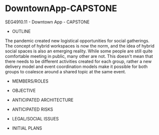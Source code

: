 # DowntownApp-CAPSTONE
SEG4910.11 - Downtown App - CAPSTONE

- OUTLINE

The pandemic created new logistical opportunities for social gatherings. The concept of hybrid workspaces is now the norm, and the idea of hybrid social spaces is also an emerging reality. While some people are still quite comfortable meeting in public, many other are not. This doesn't mean that there needs to be different activities created for each group, rather a new delivery model and event coordination models make it possible for both groups to coalesce around a shared topic at the same event.

- MEMBERS/ROLES

- OBJECTIVE

- ANTICIPATED ARCHITECTURE

- ANTICIPATED RISKS

- LEGAL/SOCIAL ISSUES

- INITIAL PLANS